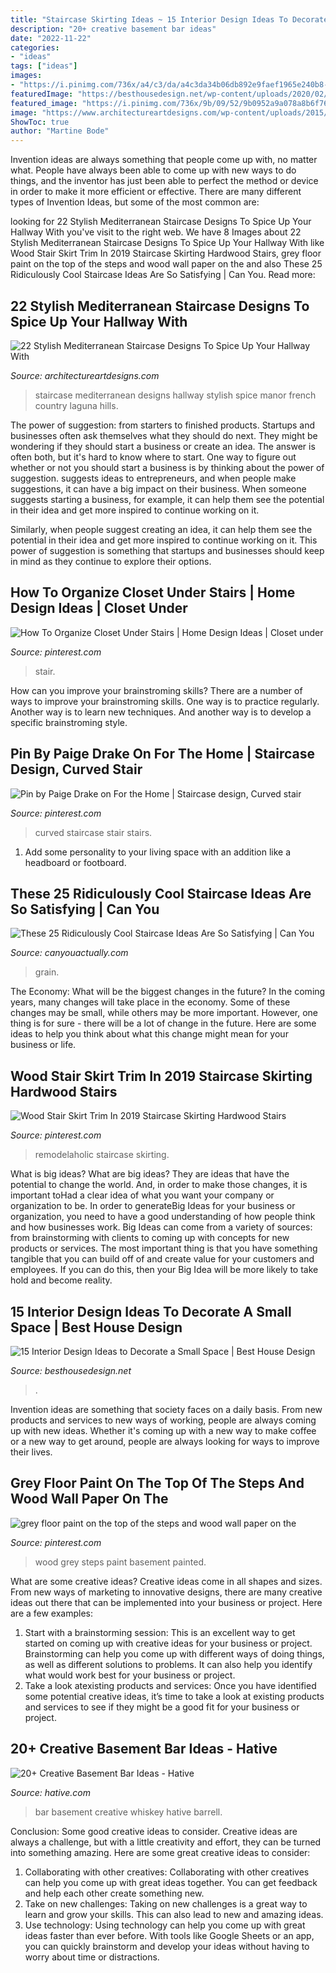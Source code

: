 ```yaml
---
title: "Staircase Skirting Ideas ~ 15 Interior Design Ideas To Decorate A Small Space"
description: "20+ creative basement bar ideas"
date: "2022-11-22"
categories:
- "ideas"
tags: ["ideas"]
images:
- "https://i.pinimg.com/736x/a4/c3/da/a4c3da34b06db892e9faef1965e240b8--curved-staircase-staircase-ideas.jpg"
featuredImage: "https://besthousedesign.net/wp-content/uploads/2020/02/interior-16.jpg"
featured_image: "https://i.pinimg.com/736x/9b/09/52/9b0952a9a078a8b6f767c0e2dc2aeea6--closet-under-stairs-how-to-organize.jpg"
image: "https://www.architectureartdesigns.com/wp-content/uploads/2015/07/22-Stylish-Mediterranean-Staircase-Designs-To-Spice-Up-Your-Hallway-With-10.jpg"
ShowToc: true
author: "Martine Bode"
---
```



Invention ideas are always something that people come up with, no matter what. People have always been able to come up with new ways to do things, and the inventor has just been able to perfect the method or device in order to make it more efficient or effective. There are many different types of Invention Ideas, but some of the most common are:

	

		
looking for 22 Stylish Mediterranean Staircase Designs To Spice Up Your Hallway With you've visit to the right web. We have 8 Images about 22 Stylish Mediterranean Staircase Designs To Spice Up Your Hallway With like Wood Stair Skirt Trim In 2019 Staircase Skirting Hardwood Stairs, grey floor paint on the top of the steps and wood wall paper on the and also These 25 Ridiculously Cool Staircase Ideas Are So Satisfying | Can You. Read more:
		
    
## 22 Stylish Mediterranean Staircase Designs To Spice Up Your Hallway With

<img loading=lazy src="https://www.architectureartdesigns.com/wp-content/uploads/2015/07/22-Stylish-Mediterranean-Staircase-Designs-To-Spice-Up-Your-Hallway-With-10.jpg" onerror="this.onerror=null;this.src='https://tse3.mm.bing.net/th?id=OIP.FV50xwHGJDDggSS5gsgz4gHaLI&amp;pid=15.1';" alt="22 Stylish Mediterranean Staircase Designs To Spice Up Your Hallway With">

_Source: architectureartdesigns.com_

>staircase mediterranean designs hallway stylish spice manor french country laguna hills. 

	

The power of suggestion: from starters to finished products.
Startups and businesses often ask themselves what they should do next. They might be wondering if they should start a business or create an idea. The answer is often both, but it's hard to know where to start. One way to figure out whether or not you should start a business is by thinking about the power of suggestion. 
 suggests ideas to entrepreneurs, and when people make suggestions, it can have a big impact on their business. When someone suggests starting a business, for example, it can help them see the potential in their idea and get more inspired to continue working on it. 

Similarly, when people suggest creating an idea, it can help them see the potential in their idea and get more inspired to continue working on it. This power of suggestion is something that startups and businesses should keep in mind as they continue to explore their options.

    
## How To Organize Closet Under Stairs | Home Design Ideas | Closet Under

<img loading=lazy src="https://i.pinimg.com/736x/9b/09/52/9b0952a9a078a8b6f767c0e2dc2aeea6--closet-under-stairs-how-to-organize.jpg" onerror="this.onerror=null;this.src='https://tse1.mm.bing.net/th?id=OIP.DZ8kwFHPE5T_eDceouunEQHaLQ&amp;pid=15.1';" alt="How To Organize Closet Under Stairs | Home Design Ideas | Closet under">

_Source: pinterest.com_

>stair. 

	

How can you improve your brainstroming skills?
There are a number of ways to improve your brainstroming skills. One way is to practice regularly. Another way is to learn new techniques. And another way is to develop a specific brainstroming style.

    
## Pin By Paige Drake On For The Home | Staircase Design, Curved Stair

<img loading=lazy src="https://i.pinimg.com/736x/a4/c3/da/a4c3da34b06db892e9faef1965e240b8--curved-staircase-staircase-ideas.jpg" onerror="this.onerror=null;this.src='https://tse4.mm.bing.net/th?id=OIP.IK5cN6HxsLfiKXRUmQBrTQHaKQ&amp;pid=15.1';" alt="Pin by Paige Drake on For the Home | Staircase design, Curved stair">

_Source: pinterest.com_

>curved staircase stair stairs. 

	

1. Add some personality to your living space with an addition like a headboard or footboard.

    
## These 25 Ridiculously Cool Staircase Ideas Are So Satisfying | Can You

<img loading=lazy src="https://canyouactually.com/wp-content/uploads/12065909_625717310904754_6356077183921501936_n.jpg" onerror="this.onerror=null;this.src='https://tse3.mm.bing.net/th?id=OIP.csvJs-K94b7k4sGlgR5aJgHaLH&amp;pid=15.1';" alt="These 25 Ridiculously Cool Staircase Ideas Are So Satisfying | Can You">

_Source: canyouactually.com_

>grain. 

	

The Economy: What will be the biggest changes in the future?
In the coming years, many changes will take place in the economy. Some of these changes may be small, while others may be more important. However, one thing is for sure - there will be a lot of change in the future. Here are some ideas to help you think about what this change might mean for your business or life.

    
## Wood Stair Skirt Trim In 2019 Staircase Skirting Hardwood Stairs

<img loading=lazy src="https://i.pinimg.com/736x/4e/54/1c/4e541c1b74336bc2fa4d60d7423d2041.jpg" onerror="this.onerror=null;this.src='https://tse4.mm.bing.net/th?id=OIP.KxYRl_ZybzTG8tWFZVo4hAHaJ3&amp;pid=15.1';" alt="Wood Stair Skirt Trim In 2019 Staircase Skirting Hardwood Stairs">

_Source: pinterest.com_

>remodelaholic staircase skirting. 

	

What is big ideas?
What are big ideas? They are ideas that have the potential to change the world. And, in order to make those changes, it is important toHad a clear idea of what you want your company or organization to be.  In order to generateBig Ideas for your business or organization, you need to have a good understanding of how people think and how businesses work. Big Ideas can come from a variety of sources: from brainstorming with clients to coming up with concepts for new products or services.
The most important thing is that you have something tangible that you can build off of and create value for your customers and employees. If you can do this, then your Big Idea will be more likely to take hold and become reality.

    
## 15 Interior Design Ideas To Decorate A Small Space | Best House Design

<img loading=lazy src="https://besthousedesign.net/wp-content/uploads/2020/02/interior-16.jpg" onerror="this.onerror=null;this.src='https://tse3.mm.bing.net/th?id=OIP.unTbbDLWaSRIq-O2Re5lNQHaLH&amp;pid=15.1';" alt="15 Interior Design Ideas to Decorate a Small Space | Best House Design">

_Source: besthousedesign.net_

>. 

	

Invention ideas are something that society faces on a daily basis. From new products and services to new ways of working, people are always coming up with new ideas. Whether it's coming up with a new way to make coffee or a new way to get around, people are always looking for ways to improve their lives. 

    
## Grey Floor Paint On The Top Of The Steps And Wood Wall Paper On The

<img loading=lazy src="https://i.pinimg.com/736x/37/68/3a/37683a5f111a7d162c4d4061a97b7ef7.jpg" onerror="this.onerror=null;this.src='https://tse4.mm.bing.net/th?id=OIP._oPdoSYVBtwRuDFFB2pT_AAAAA&amp;pid=15.1';" alt="grey floor paint on the top of the steps and wood wall paper on the">

_Source: pinterest.com_

>wood grey steps paint basement painted. 

	

What are some creative ideas?
Creative ideas come in all shapes and sizes. From new ways of marketing to innovative designs, there are many creative ideas out there that can be implemented into your business or project. Here are a few examples: 
1. Start with a brainstorming session: This is an excellent way to get started on coming up with creative ideas for your business or project. Brainstorming can help you come up with different ways of doing things, as well as different solutions to problems. It can also help you identify what would work best for your business or project. 
2. Take a look atexisting products and services: Once you have identified some potential creative ideas, it’s time to take a look at existing products and services to see if they might be a good fit for your business or project.

    
## 20+ Creative Basement Bar Ideas - Hative

<img loading=lazy src="https://hative.com/wp-content/uploads/2014/05/basement-bar-ideas/14-whiskey-barrell-bar.jpg" onerror="this.onerror=null;this.src='https://tse1.mm.bing.net/th?id=OIP.mZQog2DW37ov4x2oDwJXvQHaJ4&amp;pid=15.1';" alt="20+ Creative Basement Bar Ideas - Hative">

_Source: hative.com_

>bar basement creative whiskey hative barrell. 

	

Conclusion: Some good creative ideas to consider.
Creative ideas are always a challenge, but with a little creativity and effort, they can be turned into something amazing. Here are some great creative ideas to consider: 
1. Collaborating with other creatives: Collaborating with other creatives can help you come up with great ideas together. You can get feedback and help each other create something new. 
2. Take on new challenges: Taking on new challenges is a great way to learn and grow your skills. This can also lead to new and amazing ideas. 
3. Use technology: Using technology can help you come up with great ideas faster than ever before. With tools like Google Sheets or an app, you can quickly brainstorm and develop your ideas without having to worry about time or distractions.

